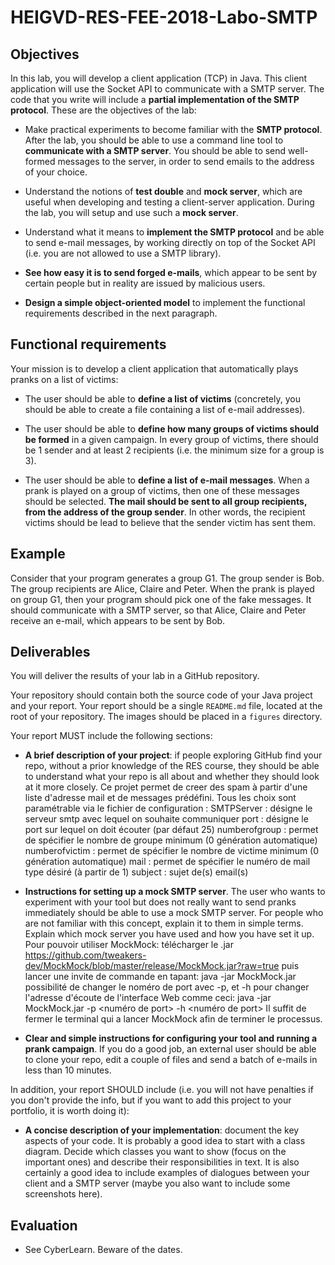 # HEIGVD-RES-FEE-2018-Labo-SMTP

## Objectives

In this lab, you will develop a client application (TCP) in Java. This client application will use the Socket API to communicate with a SMTP server. The code that you write will include a **partial implementation of the SMTP protocol**. These are the objectives of the lab:

* Make practical experiments to become familiar with the **SMTP protocol**. After the lab, you should be able to use a command line tool to **communicate with a SMTP server**. You should be able to send well-formed messages to the server, in order to send emails to the address of your choice.

* Understand the notions of **test double** and **mock server**, which are useful when developing and testing a client-server application. During the lab, you will setup and use such a **mock server**.

* Understand what it means to **implement the SMTP protocol** and be able to send e-mail messages, by working directly on top of the Socket API (i.e. you are not allowed to use a SMTP library).

* **See how easy it is to send forged e-mails**, which appear to be sent by certain people but in reality are issued by malicious users.

* **Design a simple object-oriented model** to implement the functional requirements described in the next paragraph.




## Functional requirements

Your mission is to develop a client application that automatically plays pranks on a list of victims:

* The user should be able to **define a list of victims** (concretely, you should be able to create a file containing a list of e-mail addresses).

* The user should be able to **define how many groups of victims should be formed** in a given campaign. In every group of victims, there should be 1 sender and at least 2 recipients (i.e. the minimum size for a group is 3).

* The user should be able to **define a list of e-mail messages**. When a prank is played on a group of victims, then one of these messages should be selected. **The mail should be sent to all group recipients, from the address of the group sender**. In other words, the recipient victims should be lead to believe that the sender victim has sent them.


## Example

Consider that your program generates a group G1. The group sender is Bob. The group recipients are Alice, Claire and Peter. When the prank is played on group G1, then your program should pick one of the fake messages. It should communicate with a SMTP server, so that Alice, Claire and Peter receive an e-mail, which appears to be sent by Bob.


## Deliverables

You will deliver the results of your lab in a GitHub repository. 

Your repository should contain both the source code of your Java project and your report. Your report should be a single `README.md` file, located at the root of your repository. The images should be placed in a `figures` directory.

Your report MUST include the following sections:

* **A brief description of your project**: if people exploring GitHub find your repo, without a prior knowledge of the RES course, they should be able to understand what your repo is all about and whether they should look at it more closely.
Ce projet permet de creer des spam à partir d'une liste d'adresse mail et de messages prédéfini. Tous les choix sont paramétrable via le fichier de configuration :
SMTPServer : désigne le serveur smtp avec lequel on souhaite communiquer
port :  désigne le port sur lequel on doit écouter (par défaut 25)
numberofgroup : permet de spécifier le nombre de groupe minimum (0 génération automatique)
numberofvictim : permet de spécifier le nombre de victime minimum (0 génération automatique)
mail : permet de spécifier le numéro de mail type désiré (à partir de 1)
subject : sujet de(s) email(s)

* **Instructions for setting up a mock SMTP server**. The user who wants to experiment with your tool but does not really want to send pranks immediately should be able to use a mock SMTP server. For people who are not familiar with this concept, explain it to them in simple terms. Explain which mock server you have used and how you have set it up.
Pour pouvoir utiliser MockMock:
télécharger le .jar
https://github.com/tweakers-dev/MockMock/blob/master/release/MockMock.jar?raw=true
puis lancer une invite de commande en tapant:
java -jar MockMock.jar
possibilité de changer le noméro de port avec -p, et -h pour changer l'adresse d'écoute de l'interface Web comme ceci:
java -jar MockMock.jar -p <numéro de port> -h <numéro de port>
Il suffit de fermer le terminal qui a lancer MockMock afin de terminer le processus.
   
* **Clear and simple instructions for configuring your tool and running a prank campaign**. If you do a good job, an external user should be able to clone your repo, edit a couple of files and send a batch of e-mails in less than 10 minutes.

In addition, your report SHOULD include (i.e. you will not have penalties if you don't provide the info, but if you want to add this project to your portfolio, it is worth doing it):

* **A concise description of your implementation**: document the key aspects of your code. It is probably a good idea to start with a class diagram. Decide which classes you want to show (focus on the important ones) and describe their responsibilities in text. It is also certainly a good idea to include examples of dialogues between your client and a SMTP server (maybe you also want to include some screenshots here).

      
## Evaluation

* See CyberLearn. Beware of the dates.
